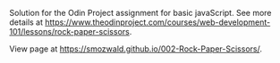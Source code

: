 Solution for the Odin Project assignment for basic javaScript. See more details at https://www.theodinproject.com/courses/web-development-101/lessons/rock-paper-scissors.

View page at https://smozwald.github.io/002-Rock-Paper-Scissors/.
